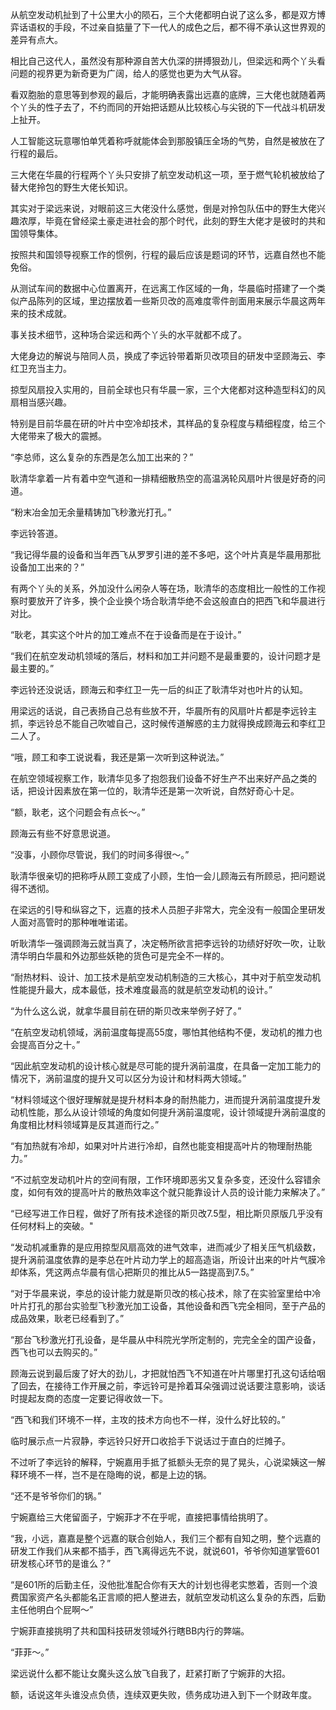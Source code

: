 从航空发动机扯到了十公里大小的陨石，三个大佬都明白说了这么多，都是双方博弈话语权的手段，不过亲自掂量了下一代人的成色之后，都不得不承认这世界观的差异有点大。

相比自己这代人，虽然没有那种源自苦大仇深的拼搏狠劲儿，但梁远和两个丫头看问题的视界更为新奇更为广阔，给人的感觉也更为大气从容。

看双胞胎的意思等到参观的最后，才能明确表露出远嘉的底牌，三大佬也就随着两个丫头的性子去了，不约而同的开始把话题从比较核心与尖锐的下一代战斗机研发上扯开。

人工智能这玩意哪怕单凭着称呼就能体会到那股镇压全场的气势，自然是被放在了行程的最后。

三大佬在华晨的行程两个丫头只安排了航空发动机这一项，至于燃气轮机被放给了替大佬拎包的野生大佬长知识。

其实对于梁远来说，对眼前这三大佬没什么感觉，倒是对拎包队伍中的野生大佬兴趣浓厚，毕竟在曾经梁土豪走进社会的那个时代，此刻的野生大佬才是彼时的共和国领导集体。

按照共和国领导视察工作的惯例，行程的最后应该是题词的环节，远嘉自然也不能免俗。

从测试车间的数据中心位置离开，在远离工作区域的一角，华晨临时搭建了一个类似产品陈列的区域，里边摆放着一些斯贝改的高难度零件剖面用来展示华晨这两年来的技术成就。

事关技术细节，这种场合梁远和两个丫头的水平就都不成了。

大佬身边的解说与陪同人员，换成了李远铃带着斯贝改项目的研发中坚顾海云、李红卫充当主力。

掠型风扇投入实用的，目前全球也只有华晨一家，三个大佬都对这种造型科幻的风扇相当感兴趣。

特别是目前华晨在研的叶片中空冷却技术，其样品的复杂程度与精细程度，给三个大佬带来了极大的震撼。

“李总师，这么复杂的东西是怎么加工出来的？”

耿清华拿着一片有着中空气道和一排精细散热空的高温涡轮风扇叶片很是好奇的问道。

“粉末冶金加无余量精铸加飞秒激光打孔。”

李远铃答道。

“我记得华晨的设备和当年西飞从罗罗引进的差不多吧，这个叶片真是华晨用那批设备加工出来的？”

有两个丫头的关系，外加没什么闲杂人等在场，耿清华的态度相比一般性的工作视察时要放开了许多，换个企业换个场合耿清华绝不会这般直白的把西飞和华晨进行对比。

“耿老，其实这个叶片的加工难点不在于设备而是在于设计。”

“我们在航空发动机领域的落后，材料和加工并问题不是最重要的，设计问题才是最主要的。”

李远铃还没说话，顾海云和李红卫一先一后的纠正了耿清华对也叶片的认知。

用梁远的话说，自己表扬自己总有些放不开，华晨所有的风扇叶片都是李远铃主抓，李远铃总不能自己吹嘘自己，这时候传道解惑的主力就得换成顾海云和李红卫二人了。

“哦，顾工和李工说说看，我还是第一次听到这种说法。”

在航空领域视察工作，耿清华见多了抱怨我们设备不好生产不出来好产品之类的话，把设计因素放在第一位的，耿清华还是第一次听说，自然好奇心十足。

“额，耿老，这个问题会有点长～。”

顾海云有些不好意思说道。

“没事，小顾你尽管说，我们的时间多得很～。”

耿清华很亲切的把称呼从顾工变成了小顾，生怕一会儿顾海云有所顾忌，把问题说得不透彻。

在梁远的引导和纵容之下，远嘉的技术人员胆子非常大，完全没有一般国企里研发人面对高管时的那种唯唯诺诺。

听耿清华一强调顾海云就当真了，决定畅所欲言把李远铃的功绩好好吹一吹，让耿清华明白华晨和外边那些妖艳的货色可是完全不一样的。

“耐热材料、设计、加工技术是航空发动机制造的三大核心，其中对于航空发动机性能提升最大，成本最低，技术难度最高的就是航空发动机的设计。”

“为什么这么说，就拿华晨目前在研的斯贝改来举例子好了。”

“在航空发动机领域，涡前温度每提高55度，哪怕其他结构不便，发动机的推力也会提高百分之十。”

“因此航空发动机的设计核心就是尽可能的提升涡前温度，在具备一定加工能力的情况下，涡前温度的提升又可以区分为设计和材料两大领域。”

“材料领域这个很好理解就是提升材料本身的耐热能力，进而提升涡前温度提升发动机性能，那么从设计领域的角度如何提升涡前温度呢，设计领域提升涡前温度的角度相比材料领域算是反其道而行之。”

“有加热就有冷却，如果对叶片进行冷却，自然也能变相提高叶片的物理耐热能力。”

“不过航空发动机叶片的空间有限，工作环境即恶劣又复杂多变，还没什么容错余度，如何有效的提高叶片的散热效率这个就只能靠设计人员的设计能力来解决了。”

“已经写进工作日程，做好了所有技术途径的斯贝改7.5型，相比斯贝原版几乎没有任何材料上的突破。"

“发动机减重靠的是应用掠型风扇高效的进气效率，进而减少了相关压气机级数，提升涡前温度依靠的是李总在叶片动力学上的超高造诣，所设计出来的叶片气膜冷却体系，凭这两点华晨有信心把斯贝的推比从5一路提高到7.5。”

“对于华晨来说，李总的设计能力就是斯贝改的核心技术，除了在实验室里给中冷叶片打孔的那台实验型飞秒激光加工设备，其他设备和西飞完全相同，至于产品的成品效果，耿老已经看到了。”

“那台飞秒激光打孔设备，是华晨从中科院光学所定制的，完完全全的国产设备，西飞也可以去购买的。”

顾海云说到最后废了好大的劲儿，才把就怕西飞不知道在叶片哪里打孔这句话给咽了回去，在接待工作开展之前，李远铃可是拎着耳朵强调过说话要注意影响，谈话时提起友商的态度一定要记得收敛一下。

“西飞和我们环境不一样，主攻的技术方向也不一样，没什么好比较的。”

临时展示点一片寂静，李远铃只好开口收拾手下说话过于直白的烂摊子。

不过听了李远铃的解释，宁婉嘉用手抵了抵额头无奈的晃了晃头，心说梁姨这一解释环境不一样，岂不是在隐晦的说，都是上边的锅。

“还不是爷爷你们的锅。”

宁婉嘉给三大佬留面子，宁婉菲才不在乎呢，直接把事情给挑明了。

“我，小远，嘉嘉是整个远嘉的联合创始人，我们三个都有自知之明，整个远嘉的研发工作我们从来都不插手，西飞离得远先不说，就说601，爷爷你知道掌管601研发核心环节的是谁么？”

“是601所的后勤主任，没他批准配合你有天大的计划也得老实憋着，否则一个浪费国家资产名头都能名正言顺的把人整进去，就航空发动机这么复杂的东西，后勤主任他明白个屁啊～”

宁婉菲直接挑明了共和国科技研发领域外行瞎BB内行的弊端。

“菲菲～。”

梁远说什么都不能让女魔头这么放飞自我了，赶紧打断了宁婉菲的大招。

额，话说这年头谁没点负债，连续双更失败，债务成功进入到下一个财政年度。